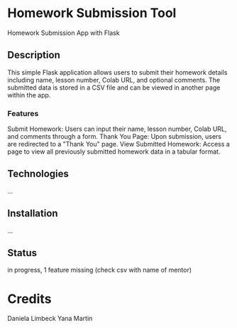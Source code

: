 # Homework Submission Tool
Homework Submission App with Flask

## Description
This simple Flask application allows users to submit their homework details including name, lesson number, Colab URL, and optional comments. The submitted data is stored in a CSV file and can be viewed in another page within the app.

### Features
Submit Homework: Users can input their name, lesson number, Colab URL, and comments through a form.
Thank You Page: Upon submission, users are redirected to a "Thank You" page.
View Submitted Homework: Access a page to view all previously submitted homework data in a tabular format.

## Technologies
...

## Installation
...

## Status
in progress, 1 feature missing (check csv with name of mentor)

# Credits
Daniela Limbeck
Yana Martin
